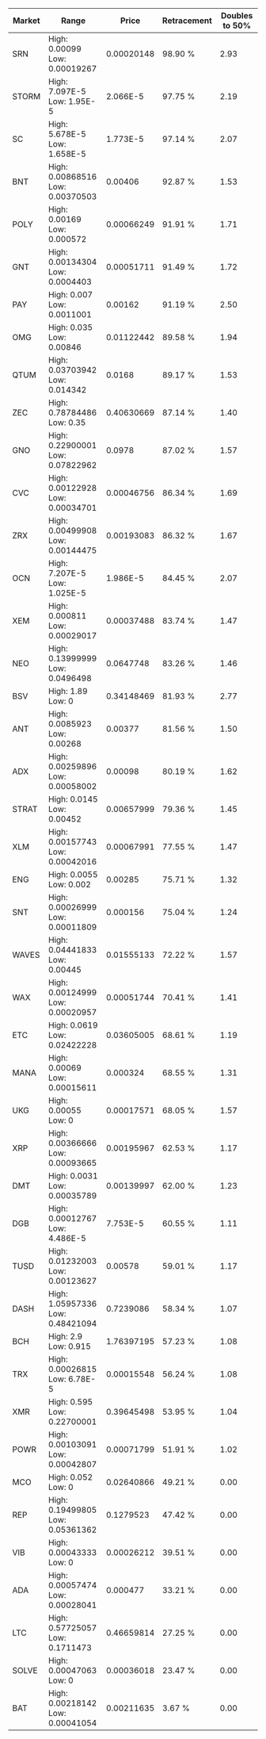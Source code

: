 | Market | Range | Price| Retracement | Doubles to 50% |
| --- | --- | --- | --- | --- |
| SRN | High: 0.00099<br />Low: 0.00019267 | 0.00020148 | 98.90 % | 2.93 |
| STORM | High: 7.097E-5<br />Low: 1.95E-5 | 2.066E-5 | 97.75 % | 2.19 |
| SC | High: 5.678E-5<br />Low: 1.658E-5 | 1.773E-5 | 97.14 % | 2.07 |
| BNT | High: 0.00868516<br />Low: 0.00370503 | 0.00406 | 92.87 % | 1.53 |
| POLY | High: 0.00169<br />Low: 0.000572 | 0.00066249 | 91.91 % | 1.71 |
| GNT | High: 0.00134304<br />Low: 0.0004403 | 0.00051711 | 91.49 % | 1.72 |
| PAY | High: 0.007<br />Low: 0.0011001 | 0.00162 | 91.19 % | 2.50 |
| OMG | High: 0.035<br />Low: 0.00846 | 0.01122442 | 89.58 % | 1.94 |
| QTUM | High: 0.03703942<br />Low: 0.014342 | 0.0168 | 89.17 % | 1.53 |
| ZEC | High: 0.78784486<br />Low: 0.35 | 0.40630669 | 87.14 % | 1.40 |
| GNO | High: 0.22900001<br />Low: 0.07822962 | 0.0978 | 87.02 % | 1.57 |
| CVC | High: 0.00122928<br />Low: 0.00034701 | 0.00046756 | 86.34 % | 1.69 |
| ZRX | High: 0.00499908<br />Low: 0.00144475 | 0.00193083 | 86.32 % | 1.67 |
| OCN | High: 7.207E-5<br />Low: 1.025E-5 | 1.986E-5 | 84.45 % | 2.07 |
| XEM | High: 0.000811<br />Low: 0.00029017 | 0.00037488 | 83.74 % | 1.47 |
| NEO | High: 0.13999999<br />Low: 0.0496498 | 0.0647748 | 83.26 % | 1.46 |
| BSV | High: 1.89<br />Low: 0 | 0.34148469 | 81.93 % | 2.77 |
| ANT | High: 0.0085923<br />Low: 0.00268 | 0.00377 | 81.56 % | 1.50 |
| ADX | High: 0.00259896<br />Low: 0.00058002 | 0.00098 | 80.19 % | 1.62 |
| STRAT | High: 0.0145<br />Low: 0.00452 | 0.00657999 | 79.36 % | 1.45 |
| XLM | High: 0.00157743<br />Low: 0.00042016 | 0.00067991 | 77.55 % | 1.47 |
| ENG | High: 0.0055<br />Low: 0.002 | 0.00285 | 75.71 % | 1.32 |
| SNT | High: 0.00026999<br />Low: 0.00011809 | 0.000156 | 75.04 % | 1.24 |
| WAVES | High: 0.04441833<br />Low: 0.00445 | 0.01555133 | 72.22 % | 1.57 |
| WAX | High: 0.00124999<br />Low: 0.00020957 | 0.00051744 | 70.41 % | 1.41 |
| ETC | High: 0.0619<br />Low: 0.02422228 | 0.03605005 | 68.61 % | 1.19 |
| MANA | High: 0.00069<br />Low: 0.00015611 | 0.000324 | 68.55 % | 1.31 |
| UKG | High: 0.00055<br />Low: 0 | 0.00017571 | 68.05 % | 1.57 |
| XRP | High: 0.00366666<br />Low: 0.00093665 | 0.00195967 | 62.53 % | 1.17 |
| DMT | High: 0.0031<br />Low: 0.00035789 | 0.00139997 | 62.00 % | 1.23 |
| DGB | High: 0.00012767<br />Low: 4.486E-5 | 7.753E-5 | 60.55 % | 1.11 |
| TUSD | High: 0.01232003<br />Low: 0.00123627 | 0.00578 | 59.01 % | 1.17 |
| DASH | High: 1.05957336<br />Low: 0.48421094 | 0.7239086 | 58.34 % | 1.07 |
| BCH | High: 2.9<br />Low: 0.915 | 1.76397195 | 57.23 % | 1.08 |
| TRX | High: 0.00026815<br />Low: 6.78E-5 | 0.00015548 | 56.24 % | 1.08 |
| XMR | High: 0.595<br />Low: 0.22700001 | 0.39645498 | 53.95 % | 1.04 |
| POWR | High: 0.00103091<br />Low: 0.00042807 | 0.00071799 | 51.91 % | 1.02 |
| MCO | High: 0.052<br />Low: 0 | 0.02640866 | 49.21 % | 0.00 |
| REP | High: 0.19499805<br />Low: 0.05361362 | 0.1279523 | 47.42 % | 0.00 |
| VIB | High: 0.00043333<br />Low: 0 | 0.00026212 | 39.51 % | 0.00 |
| ADA | High: 0.00057474<br />Low: 0.00028041 | 0.000477 | 33.21 % | 0.00 |
| LTC | High: 0.57725057<br />Low: 0.1711473 | 0.46659814 | 27.25 % | 0.00 |
| SOLVE | High: 0.00047063<br />Low: 0 | 0.00036018 | 23.47 % | 0.00 |
| BAT | High: 0.00218142<br />Low: 0.00041054 | 0.00211635 | 3.67 % | 0.00 |
